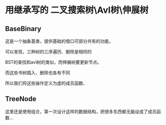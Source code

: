 # 用继承写的 二叉搜索树\Avl树\伸展树

## BaseBinary

这是一个抽象基类，提供基础的借口可部分共有的功能，

可以发现，三种树的三序遍历、删除是相同的

BST的查找和avl树的类似，而伸展树要更新节点。

而这些书树插入、删除也各有不同

所以我们将这些操作定义为虚的成员函数、

## TreeNode

这里还是使用组合，第一次设计这样的数据结构，把很多东西都无脑设成了成员函数...